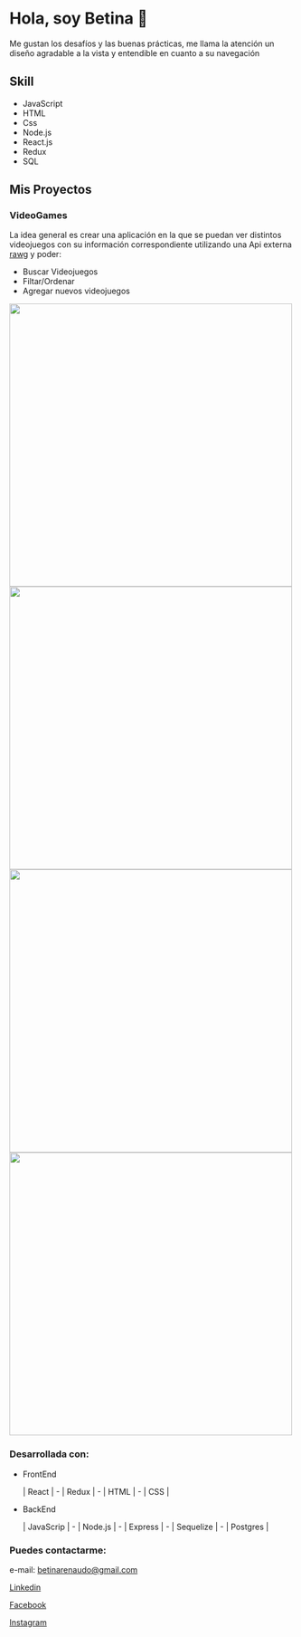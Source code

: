 # Hola, soy Betina 👋

Me gustan los desafíos y las buenas prácticas, me llama la atención un diseño agradable a la vista y entendible en cuanto a su navegación

## Skill
- JavaScript
- HTML
- Css
- Node.js
- React.js
- Redux
- SQL

## Mis Proyectos

### VideoGames

La idea general es crear una aplicación en la que se puedan ver distintos videojuegos con su información correspondiente utilizando una Api externa [rawg](https://rawg.io/apidocs) y poder:
 - Buscar Videojuegos
 - Filtar/Ordenar
 - Agregar nuevos videojuegos


[<img src="https://i.imgur.com/P83p2i9.jpg" width="500px"/>](https://i.imgur.com/P85p2i9.jpg)
[<img src="https://i.imgur.com/OzVXUs4.jpg" width="500px"/>](https://i.imgur.com/OzVXUs4.jpg)
[<img src="https://i.imgur.com/M2o7k1w.jpg" width="500px"/>](https://i.imgur.com/M2o7k1w.jpg)
[<img src="https://i.imgur.com/mUVhFiT.jpg" width="500px"/>](https://i.imgur.com/mUVhFiT.jpg)

### Desarrollada con: 

- FrontEnd 

  | React | - | Redux | - | HTML | - | CSS |
  
- BackEnd

  | JavaScrip | - | Node.js | - | Express | - | Sequelize | - | Postgres | 

### Puedes contactarme:

e-mail: betinarenaudo@gmail.com

[Linkedin](https://www.linkedin.com/in/betina-renaudo/)

[Facebook](https://www.facebook.com/betina.renaudo)

[Instagram](https://www.instagram.com/betinarenaudo/)

<!--
**Sagyta/Sagyta** is a ✨ _special_ ✨ repository because its `README.md` (this file) appears on your GitHub profile.

Here are some ideas to get you started:

- 🔭 I’m currently working on ...
- 🌱 I’m currently learning ...
- 👯 I’m looking to collaborate on ...
- 🤔 I’m looking for help with ...
- 💬 Ask me about ...
- 📫 How to reach me: ...
- 😄 Pronouns: ...
- ⚡ Fun fact: ...
-->
